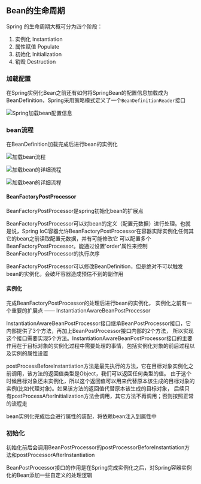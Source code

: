 ## Bean的生命周期

Spring 的生命周期大概可分为四个阶段：

1. 实例化 Instantiation
2. 属性赋值 Populate
3. 初始化 Initialization
4. 销毁 Destruction

### 加载配置 

在Spring实例化Bean之前还有如何将SpringBean的配置信息加载成为BeanDefinition，Spring采用策略模式定义了一个`BeanDefinitionReader`接口

![Spring加载bean配置信息](https://youdaoyun1.oss-cn-shenzhen.aliyuncs.com/ES/Spring%E5%A6%82%E4%BD%95%E5%8A%A0%E8%BD%BDbean%E7%9A%84%E9%85%8D%E7%BD%AE%E4%BF%A1%E6%81%AF.jpg)

### bean流程

在BeanDefinition加载完成后进行bean的实例化

![加载bean流程](https://youdaoyun1.oss-cn-shenzhen.aliyuncs.com/ES/%E5%8A%A0%E8%BD%BDbean%E6%B5%81%E7%A8%8B.jpg)

![加载bean的详细流程](https://youdaoyun1.oss-cn-shenzhen.aliyuncs.com/ES/%E5%8A%A0%E8%BD%BDbean%E8%AF%A6%E7%BB%86%E6%B5%81%E7%A8%8B.png)

![加载bean的详细流程](../../img/ioc.png)

#### BeanFactoryPostProcessor

BeanFactoryPostProcessor是spring初始化bean的扩展点

BeanFactoryPostProcessor可以对bean的定义（配置元数据）进行处理。也就是说，Spring IoC容器允许BeanFactoryPostProcessor在容器实际实例化任何其它的bean之前读取配置元数据，并有可能修改它
可以配置多个BeanFactoryPostProcessor。能通过设置'order'属性来控制BeanFactoryPostProcessor的执行次序

BeanFactoryPostProcessor可以修改BeanDefinition，但是绝对不可以触发bean的实例化，会破坏容器造成预估不到的副作用

#### 实例化

完成BeanFactoryPostProcessor的处理后进行bean的实例化， 实例化之前有一个重要的扩展点 —— InstantiationAwareBeanPostProcessor

InstantiationAwareBeanPostProcessor接口继承BeanPostProcessor接口，它内部提供了3个方法，再加上BeanPostProcessor接口内部的2个方法，
所以实现这个接口需要实现5个方法。InstantiationAwareBeanPostProcessor接口的主要作用在于目标对象的实例化过程中需要处理的事情，包括实例化对象的前后过程以及实例的属性设置

postProcessBeforeInstantiation方法是最先执行的方法，它在目标对象实例化之前调用，该方法的返回值类型是Object，我们可以返回任何类型的值。
由于这个时候目标对象还未实例化，所以这个返回值可以用来代替原本该生成的目标对象的实例(比如代理对象)。如果该方法的返回值代替原本该生成的目标对象，
后续只有postProcessAfterInitialization方法会调用，其它方法不再调用；否则按照正常的流程走

bean实例化完成后会进行属性的装配，将依赖bean注入到属性中

### 初始化

初始化前后会调用BeanPostProcessor的postProcessorBeforeInstantiation方法和postProcessorAfterInstantiation

BeanPostProcessor接口的作用是在Spring完成实例化之后，对Spring容器实例化的Bean添加一些自定义的处理逻辑